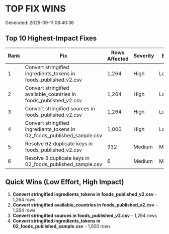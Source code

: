 # TOP FIX WINS

Generated: 2025-09-11 08:40:36

## Top 10 Highest-Impact Fixes

| Rank | Fix | Rows Affected | Severity | Effort | Impact Score |
|------|-----|---------------|----------|--------|--------------|
| 1 | Convert stringified ingredients_tokens in foods_published_v2.csv | 1,264 | High | Low | 3,792 |
| 2 | Convert stringified available_countries in foods_published_v2.csv | 1,264 | High | Low | 3,792 |
| 3 | Convert stringified sources in foods_published_v2.csv | 1,264 | High | Low | 3,792 |
| 4 | Convert stringified ingredients_tokens in 02_foods_published_sample.csv | 1,000 | High | Low | 3,000 |
| 5 | Resolve 62 duplicate keys in foods_published_v2.csv | 332 | Medium | Medium | 664 |
| 6 | Resolve 3 duplicate keys in 02_foods_published_sample.csv | 6 | Medium | Medium | 12 |

## Quick Wins (Low Effort, High Impact)

1. **Convert stringified ingredients_tokens in foods_published_v2.csv** - 1,264 rows
2. **Convert stringified available_countries in foods_published_v2.csv** - 1,264 rows
3. **Convert stringified sources in foods_published_v2.csv** - 1,264 rows
4. **Convert stringified ingredients_tokens in 02_foods_published_sample.csv** - 1,000 rows
